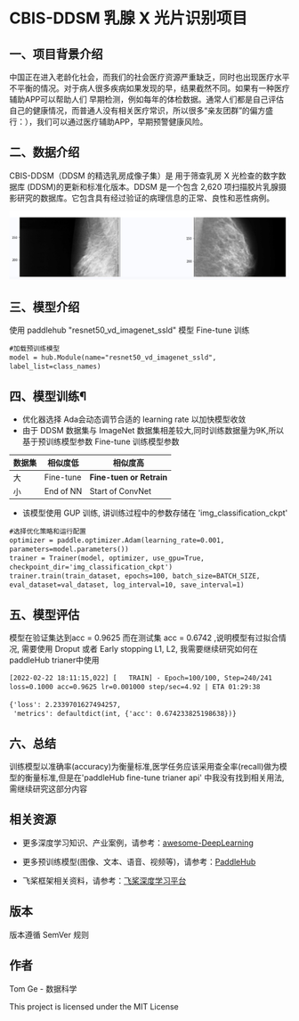 # CBIS-DDSM 乳腺 X 光片识别项目

## 一、项目背景介绍

中国正在进入老龄化社会，而我们的社会医疗资源严重缺乏，同时也出现医疗水平不平衡的情况。对于病人很多疾病如果发现的早，结果截然不同。如果有一种医疗辅助APP可以帮助人们 早期检测，例如每年的体检数据。通常人们都是自己评估自己的健康情况，而普通人没有相关医疗常识，所以很多“亲友团群”的偏方盛行：），我们可以通过医疗辅助APP，早期预警健康风险。

## 二、数据介绍

CBIS-DDSM（DDSM 的精选乳房成像子集）是 用于筛查乳房 X 光检查的数字数据库 (DDSM)的更新和标准化版本。DDSM 是一个包含 2,620 项扫描胶片乳腺摄影研究的数据库。它包含具有经过验证的病理信息的正常、良性和恶性病例。

![例子](res\example.jpg)

## 三、模型介绍

使用 paddlehub "resnet50_vd_imagenet_ssld" 模型 Fine-tune 训练

```
#加载预训练模型
model = hub.Module(name="resnet50_vd_imagenet_ssld", label_list=class_names)
```

## 四、模型训练¶

- 优化器选择 Ada会动态调节合适的 learning rate 以加快模型收敛
- 由于 DDSM 数据集与 ImageNet 数据集相差较大,同时训练数据量为9K,所以基于预训练模型参数 Fine-tune 训练模型参数

 |数据集|相似度低|相似度高|
 |---------|--------|--------|
 |大|Fine-tune| **Fine-tuen or Retrain**|
 |小| End of NN| Start of ConvNet|

- 该模型使用 GUP 训练, 讲训练过程中的参数存储在 'img_classification_ckpt'

```
#选择优化策略和运行配置
optimizer = paddle.optimizer.Adam(learning_rate=0.001, parameters=model.parameters())
trainer = Trainer(model, optimizer, use_gpu=True, checkpoint_dir='img_classification_ckpt')
trainer.train(train_dataset, epochs=100, batch_size=BATCH_SIZE, eval_dataset=val_dataset, log_interval=10, save_interval=1)
```

## 五、模型评估

模型在验证集达到acc = 0.9625 而在测试集 acc = 0.6742 ,说明模型有过拟合情况, 需要使用 Droput 或者 Early stopping L1, L2, 我需要继续研究如何在 paddleHub trianer中使用

```
[2022-02-22 18:11:15,022] [   TRAIN] - Epoch=100/100, Step=240/241 loss=0.1000 acc=0.9625 lr=0.001000 step/sec=4.92 | ETA 01:29:38

{'loss': 2.2339701627494257,
 'metrics': defaultdict(int, {'acc': 0.674233825198638})}
```

## 六、总结

训练模型以准确率(accuracy)为衡量标准,医学任务应该采用查全率(recall)做为模型的衡量标准,但是在'paddleHub fine-tune trianer api' 中我没有找到相关用法,需继续研究这部分内容

## 相关资源

- 更多深度学习知识、产业案例，请参考：[awesome-DeepLearning](https://github.com/paddlepaddle/awesome-DeepLearning)

- 更多预训练模型(图像、文本、语音、视频等)，请参考：[PaddleHub](https://github.com/PaddlePaddle/PaddleHub)

- 飞桨框架相关资料，请参考：[飞桨深度学习平台](https://www.paddlepaddle.org.cn/?fr=paddleEdu_aistudio)

## 版本

版本遵循 SemVer 规则

## 作者

Tom Ge - 数据科学

This project is licensed under the MIT License
